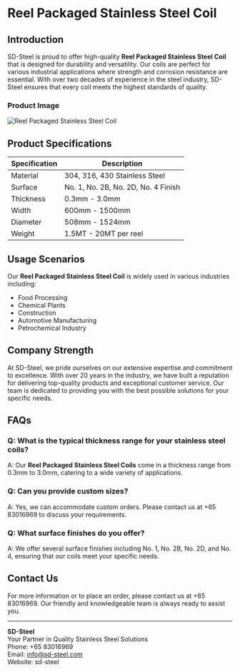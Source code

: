 # Reel Packaged Stainless Steel Coil

## Introduction

SD-Steel is proud to offer high-quality **Reel Packaged Stainless Steel Coil** that is designed for durability and versatility. Our coils are perfect for various industrial applications where strength and corrosion resistance are essential. With over two decades of experience in the steel industry, SD-Steel ensures that every coil meets the highest standards of quality.

### Product Image
![Reel Packaged Stainless Steel Coil](https://github.com/user-attachments/assets/2567258e-e124-4816-932d-1809bd27ef0b)

## Product Specifications

| Specification | Description |
|---------------|-------------|
| Material      | 304, 316, 430 Stainless Steel |
| Surface       | No. 1, No. 2B, No. 2D, No. 4 Finish |
| Thickness     | 0.3mm - 3.0mm |
| Width         | 600mm - 1500mm |
| Diameter      | 508mm - 1524mm |
| Weight        | 1.5MT - 20MT per reel |

## Usage Scenarios

Our **Reel Packaged Stainless Steel Coil** is widely used in various industries including:

- Food Processing
- Chemical Plants
- Construction
- Automotive Manufacturing
- Petrochemical Industry

## Company Strength

At SD-Steel, we pride ourselves on our extensive expertise and commitment to excellence. With over 20 years in the industry, we have built a reputation for delivering top-quality products and exceptional customer service. Our team is dedicated to providing you with the best possible solutions for your specific needs.

## FAQs

### Q: What is the typical thickness range for your stainless steel coils?
A: Our **Reel Packaged Stainless Steel Coils** come in a thickness range from 0.3mm to 3.0mm, catering to a wide variety of applications.

### Q: Can you provide custom sizes?
A: Yes, we can accommodate custom orders. Please contact us at +65 83016969 to discuss your requirements.

### Q: What surface finishes do you offer?
A: We offer several surface finishes including No. 1, No. 2B, No. 2D, and No. 4, ensuring that our coils meet your specific needs.

## Contact Us

For more information or to place an order, please contact us at +65 83016969. Our friendly and knowledgeable team is always ready to assist you.

---

**SD-Steel**  
Your Partner in Quality Stainless Steel Solutions  
Phone: +65 83016969  
Email: info@sd-steel.com  
Website:  sd-steel